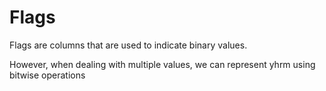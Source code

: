 # Flags

Flags are columns that are used to indicate binary values.

However, when dealing with multiple values, we can represent yhrm using bitwise operations 
